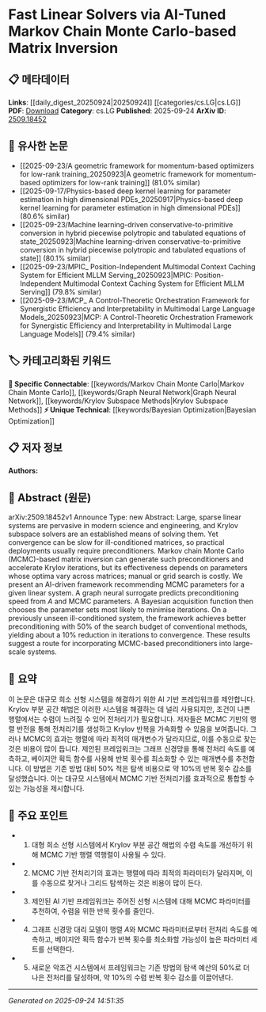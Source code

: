 <!-- KEYWORD_LINKING_METADATA:
{
  "processed_timestamp": "2025-09-24T14:51:35.785454",
  "vocabulary_version": "1.0",
  "selected_keywords": [
    "Markov Chain Monte Carlo",
    "Graph Neural Network",
    "Bayesian Optimization",
    "Krylov Subspace Methods"
  ],
  "rejected_keywords": [],
  "similarity_scores": {
    "Markov Chain Monte Carlo": 0.82,
    "Graph Neural Network": 0.79,
    "Bayesian Optimization": 0.78,
    "Krylov Subspace Methods": 0.77
  },
  "extraction_method": "AI_prompt_based",
  "budget_applied": true,
  "candidates_json": {
    "candidates": [
      {
        "surface": "Markov Chain Monte Carlo",
        "canonical": "Markov Chain Monte Carlo",
        "aliases": [
          "MCMC"
        ],
        "category": "specific_connectable",
        "rationale": "MCMC is a key technique for matrix inversion and preconditioning, linking it to probabilistic methods in computational mathematics.",
        "novelty_score": 0.55,
        "connectivity_score": 0.88,
        "specificity_score": 0.78,
        "link_intent_score": 0.82
      },
      {
        "surface": "Graph Neural Surrogate",
        "canonical": "Graph Neural Network",
        "aliases": [
          "GNN surrogate"
        ],
        "category": "specific_connectable",
        "rationale": "The use of a graph neural surrogate highlights the application of GNNs in predicting preconditioning speed, connecting it to neural network advancements.",
        "novelty_score": 0.68,
        "connectivity_score": 0.85,
        "specificity_score": 0.81,
        "link_intent_score": 0.79
      },
      {
        "surface": "Bayesian Acquisition Function",
        "canonical": "Bayesian Optimization",
        "aliases": [
          "Bayesian acquisition"
        ],
        "category": "unique_technical",
        "rationale": "This function is crucial for selecting optimal MCMC parameters, linking to Bayesian methods in optimization.",
        "novelty_score": 0.72,
        "connectivity_score": 0.77,
        "specificity_score": 0.83,
        "link_intent_score": 0.78
      },
      {
        "surface": "Krylov Subspace Solvers",
        "canonical": "Krylov Subspace Methods",
        "aliases": [
          "Krylov solvers"
        ],
        "category": "specific_connectable",
        "rationale": "These solvers are fundamental in solving sparse linear systems, connecting to numerical linear algebra techniques.",
        "novelty_score": 0.6,
        "connectivity_score": 0.8,
        "specificity_score": 0.75,
        "link_intent_score": 0.77
      }
    ],
    "ban_list_suggestions": [
      "AI-driven framework",
      "large-scale systems"
    ]
  },
  "decisions": [
    {
      "candidate_surface": "Markov Chain Monte Carlo",
      "resolved_canonical": "Markov Chain Monte Carlo",
      "decision": "linked",
      "scores": {
        "novelty": 0.55,
        "connectivity": 0.88,
        "specificity": 0.78,
        "link_intent": 0.82
      }
    },
    {
      "candidate_surface": "Graph Neural Surrogate",
      "resolved_canonical": "Graph Neural Network",
      "decision": "linked",
      "scores": {
        "novelty": 0.68,
        "connectivity": 0.85,
        "specificity": 0.81,
        "link_intent": 0.79
      }
    },
    {
      "candidate_surface": "Bayesian Acquisition Function",
      "resolved_canonical": "Bayesian Optimization",
      "decision": "linked",
      "scores": {
        "novelty": 0.72,
        "connectivity": 0.77,
        "specificity": 0.83,
        "link_intent": 0.78
      }
    },
    {
      "candidate_surface": "Krylov Subspace Solvers",
      "resolved_canonical": "Krylov Subspace Methods",
      "decision": "linked",
      "scores": {
        "novelty": 0.6,
        "connectivity": 0.8,
        "specificity": 0.75,
        "link_intent": 0.77
      }
    }
  ]
}
-->

# Fast Linear Solvers via AI-Tuned Markov Chain Monte Carlo-based Matrix Inversion

## 📋 메타데이터

**Links**: [[daily_digest_20250924|20250924]] [[categories/cs.LG|cs.LG]]
**PDF**: [Download](https://arxiv.org/pdf/2509.18452.pdf)
**Category**: cs.LG
**Published**: 2025-09-24
**ArXiv ID**: [2509.18452](https://arxiv.org/abs/2509.18452)

## 🔗 유사한 논문
- [[2025-09-23/A geometric framework for momentum-based optimizers for low-rank training_20250923|A geometric framework for momentum-based optimizers for low-rank training]] (81.0% similar)
- [[2025-09-17/Physics-based deep kernel learning for parameter estimation in high dimensional PDEs_20250917|Physics-based deep kernel learning for parameter estimation in high dimensional PDEs]] (80.6% similar)
- [[2025-09-23/Machine learning-driven conservative-to-primitive conversion in hybrid piecewise polytropic and tabulated equations of state_20250923|Machine learning-driven conservative-to-primitive conversion in hybrid piecewise polytropic and tabulated equations of state]] (80.1% similar)
- [[2025-09-23/MPIC_ Position-Independent Multimodal Context Caching System for Efficient MLLM Serving_20250923|MPIC: Position-Independent Multimodal Context Caching System for Efficient MLLM Serving]] (79.8% similar)
- [[2025-09-23/MCP_ A Control-Theoretic Orchestration Framework for Synergistic Efficiency and Interpretability in Multimodal Large Language Models_20250923|MCP: A Control-Theoretic Orchestration Framework for Synergistic Efficiency and Interpretability in Multimodal Large Language Models]] (79.4% similar)

## 🏷️ 카테고리화된 키워드
**🔗 Specific Connectable**: [[keywords/Markov Chain Monte Carlo|Markov Chain Monte Carlo]], [[keywords/Graph Neural Network|Graph Neural Network]], [[keywords/Krylov Subspace Methods|Krylov Subspace Methods]]
**⚡ Unique Technical**: [[keywords/Bayesian Optimization|Bayesian Optimization]]

## 📋 저자 정보

**Authors:** 

## 📄 Abstract (원문)

arXiv:2509.18452v1 Announce Type: new 
Abstract: Large, sparse linear systems are pervasive in modern science and engineering, and Krylov subspace solvers are an established means of solving them. Yet convergence can be slow for ill-conditioned matrices, so practical deployments usually require preconditioners. Markov chain Monte Carlo (MCMC)-based matrix inversion can generate such preconditioners and accelerate Krylov iterations, but its effectiveness depends on parameters whose optima vary across matrices; manual or grid search is costly. We present an AI-driven framework recommending MCMC parameters for a given linear system. A graph neural surrogate predicts preconditioning speed from $A$ and MCMC parameters. A Bayesian acquisition function then chooses the parameter sets most likely to minimise iterations. On a previously unseen ill-conditioned system, the framework achieves better preconditioning with 50\% of the search budget of conventional methods, yielding about a 10\% reduction in iterations to convergence. These results suggest a route for incorporating MCMC-based preconditioners into large-scale systems.

## 📝 요약

이 논문은 대규모 희소 선형 시스템을 해결하기 위한 AI 기반 프레임워크를 제안합니다. Krylov 부분 공간 해법은 이러한 시스템을 해결하는 데 널리 사용되지만, 조건이 나쁜 행렬에서는 수렴이 느려질 수 있어 전처리기가 필요합니다. 저자들은 MCMC 기반의 행렬 반전을 통해 전처리기를 생성하고 Krylov 반복을 가속화할 수 있음을 보여줍니다. 그러나 MCMC의 효과는 행렬에 따라 최적의 매개변수가 달라지므로, 이를 수동으로 찾는 것은 비용이 많이 듭니다. 제안된 프레임워크는 그래프 신경망을 통해 전처리 속도를 예측하고, 베이지안 획득 함수를 사용해 반복 횟수를 최소화할 수 있는 매개변수를 추천합니다. 이 방법은 기존 방법 대비 50% 적은 탐색 비용으로 약 10%의 반복 횟수 감소를 달성했습니다. 이는 대규모 시스템에서 MCMC 기반 전처리기를 효과적으로 통합할 수 있는 가능성을 제시합니다.

## 🎯 주요 포인트

- 1. 대형 희소 선형 시스템에서 Krylov 부분 공간 해법의 수렴 속도를 개선하기 위해 MCMC 기반 행렬 역행렬이 사용될 수 있다.
- 2. MCMC 기반 전처리기의 효과는 행렬에 따라 최적의 파라미터가 달라지며, 이를 수동으로 찾거나 그리드 탐색하는 것은 비용이 많이 든다.
- 3. 제안된 AI 기반 프레임워크는 주어진 선형 시스템에 대해 MCMC 파라미터를 추천하여, 수렴을 위한 반복 횟수를 줄인다.
- 4. 그래프 신경망 대리 모델이 행렬 $A$와 MCMC 파라미터로부터 전처리 속도를 예측하고, 베이지안 획득 함수가 반복 횟수를 최소화할 가능성이 높은 파라미터 세트를 선택한다.
- 5. 새로운 악조건 시스템에서 프레임워크는 기존 방법의 탐색 예산의 50%로 더 나은 전처리를 달성하며, 약 10%의 수렴 반복 횟수 감소를 이끌어낸다.


---

*Generated on 2025-09-24 14:51:35*